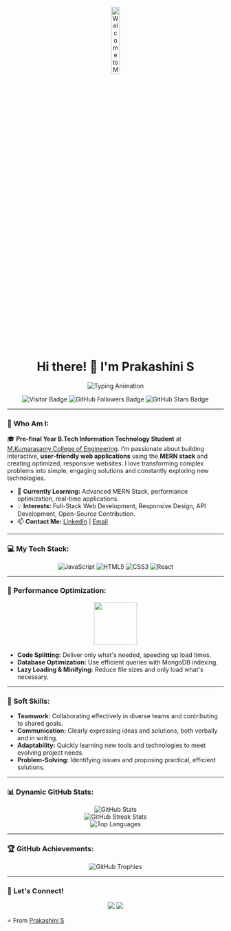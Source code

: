 <!-- Header Banner -->
<p align="center">
  <img src="https://www.pngmart.com/files/21/Tech-PNG.png" alt="Welcome to My GitHub Profile!" width="20%">
</p>

<h1 align="center">Hi there! 👋 I'm Prakashini S</h1>

<!-- Typing animation -->
<p align="center">
  <img src="https://readme-typing-svg.herokuapp.com?font=Fira+Code&size=28&pause=1000&color=F75C7E&center=true&vCenter=true&width=500&lines=Full-Stack+Web+Developer;Responsive+Design+Lover;Performance+Optimizer;Creative+Problem+Solver" alt="Typing Animation" />
</p>

<p align="center">
  <!-- Animated badges -->
  <img src="https://komarev.com/ghpvc/?username=PrakashiniS&color=brightgreen&style=plastic" alt="Visitor Badge" />
  <img src="https://img.shields.io/github/followers/PrakashiniS?style=social" alt="GitHub Followers Badge" />
  <img src="https://img.shields.io/github/stars/PrakashiniS?style=social" alt="GitHub Stars Badge" />
</p>

---

### 🎨 **Who Am I:**

🎓 **Pre-final Year B.Tech Information Technology Student** at [M.Kumarasamy College of Engineering](https://mkce.ac.in/). I’m passionate about building interactive, **user-friendly web applications** using the **MERN stack** and creating optimized, responsive websites. I love transforming complex problems into simple, engaging solutions and constantly exploring new technologies.

- 🌱 **Currently Learning:** Advanced MERN Stack, performance optimization, real-time applications.
- 💡 **Interests:** Full-Stack Web Development, Responsive Design, API Development, Open-Source Contribution.
- 📫 **Contact Me:** [LinkedIn](https://www.linkedin.com/in/prakashinis/) | [Email](mailto:prakashini004@gmail.com)

---

### 💻 **My Tech Stack:**

<p align="center">
  <img src="https://img.shields.io/badge/JavaScript-F7DF1E?style=for-the-badge&logo=javascript&logoColor=black" alt="JavaScript" />
  <img src="https://img.shields.io/badge/HTML5-E34F26?style=for-the-badge&logo=html5&logoColor=white" alt="HTML5" />
  <img src="https://img.shields.io/badge/CSS3-1572B6?style=for-the-badge&logo=css3&logoColor=white" alt="CSS3" />
  <img src="https://img.shields.io/badge/React-61DAFB?style=for-the-badge&logo=react&logoColor=black" alt="React" />

</p>

---

### 🚀 **Performance Optimization:**

<p align="center">
  <img src="https://github.com/ritik307/ritik307/raw/main/images/code.gif" width="100px" />
</p>

- **Code Splitting:** Deliver only what's needed, speeding up load times.
- **Database Optimization:** Use efficient queries with MongoDB indexing.
- **Lazy Loading & Minifying:** Reduce file sizes and only load what's necessary.

---

### 🌟 **Soft Skills:**

- **Teamwork:** Collaborating effectively in diverse teams and contributing to shared goals.
- **Communication:** Clearly expressing ideas and solutions, both verbally and in writing.
- **Adaptability:** Quickly learning new tools and technologies to meet evolving project needs.
- **Problem-Solving:** Identifying issues and proposing practical, efficient solutions.

---

### 📊 **Dynamic GitHub Stats:**

<p align="center">
  <img src="https://github-readme-stats.vercel.app/api?username=PrakashiniS&show_icons=true&theme=tokyonight&count_private=true" alt="GitHub Stats" />
  <br>
  <img src="https://github-readme-streak-stats.herokuapp.com?user=PrakashiniS&theme=tokyonight" alt="GitHub Streak Stats" />
  <br>
  <img src="https://github-readme-stats.vercel.app/api/top-langs/?username=PrakashiniS&theme=tokyonight&layout=compact" alt="Top Languages" />
</p>

---

### 🏆 **GitHub Achievements:**

<p align="center">
  <img src="https://github-profile-trophy.vercel.app/?username=PrakashiniS&theme=dracula&no-bg=true&column=7&margin-w=15&margin-h=15" alt="GitHub Trophies" />
</p>

---



### 💬 **Let's Connect!**

<p align="center">
  <a href="https://www.linkedin.com/in/prakashinis/"><img src="https://img.shields.io/badge/-LinkedIn-blue?style=for-the-badge&logo=Linkedin&logoColor=white" /></a>
  <a href="mailto:prakashini004@gmail.com"><img src="https://img.shields.io/badge/Email-D14836?style=for-the-badge&logo=gmail&logoColor=white" /></a>
</p>

⭐️ From [Prakashini S](https://github.com/PrakashiniS)
